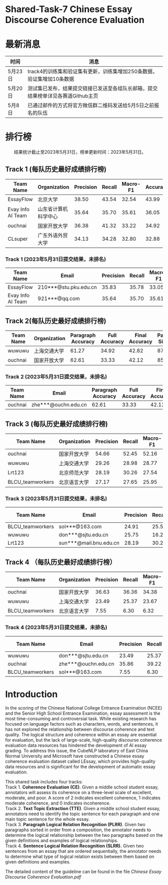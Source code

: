 # Shared-Task-7 Chinese Essay Discourse Coherence Evaluation


# 最新消息

| 时间 | 消息 |
| --- | --- |
| 5月23日 |  track4的训练集和验证集有更新，训练集增加250条数据，验证集增加10条数据|
| 5月20日 |  测试集已发布，结果提交链接已发送至各组队长邮箱，提交结果榜单详见各赛道Github主页|
| 5月8日 | 已通过邮件的方式将官方微信群二维码发送给5月5日之前报名的队伍 |

# 排行榜

&emsp;&emsp;结果统计截止至2023年5月31日，榜单更新时间：2023年5月31日。

## Track 1 (每队历史最好成绩排行榜)

| Team Name | Organization | Precision | Recall | Macro-F1 | Accuracy |
| --- | --- | --- | --- | --- | --- |
| EssayFlow | 北京大学 | 38.50 | 43.54 | 32.54 | 43.99 |
| Evay Info AI Team | 山东省计算机科学中心 | 35.64 | 35.70 | 35.61 | 36.05 |
| ouchnai | 国家开放大学 | 36.38 | 41.32 | 33.22 | 34.92 |
| CLsuper | 广东外语外贸大学 | 34.13 | 34.28 | 32.80 | 32.88 |

### Track 1 (2023年5月31日提交结果，未排名)

| Team Name | Email | Precision | Recall | Macro-F1 | Accuracy |
| --- | --- | --- | --- | --- | --- |
| EssayFlow | 210***@stu.pku.edu.cn | 35.83 | 35.78 | 33.05 | 40.14 |
| Evay Info AI Team | 921***@qq.com | 35.64 | 35.70 | 35.61 | 36.05 |

## Track 2(每队历史最好成绩排行榜)

| Team Name | Organization | Paragraph Accuracy | Full Accuracy | Final Accuracy | Paragraph Similarity | Full Similarity |
| --- | --- | --- | --- | --- | --- | --- |
| wuwuwu | 上海交通大学 | 61.27 | 34.92 | 42.82 | 87.34 | 80.37 |
| ouchnai | 国家开放大学 | 62.61 | 33.33 | 42.12 | 85.20 | 79.16 |



### Track 2 (2023年5月31日提交结果，未排名)

| Team Name | Email | Paragraph Accuracy | Full Accuracy | Final Accuracy | Paragraph Similarity | Full Similarity |
| --- | --- | --- | --- | --- | --- | --- |
| ouchnai | zhe***@ouchn.edu.cn | 62.61 | 33.33 | 42.12 | 85.20 | 79.16 |


## Track 3 (每队历史最好成绩排行榜)

| Team Name | Organization | Precision | Recall | Macro-F1 | Accuracy |
| --- | --- | --- | --- | --- | --- |
| ouchnai | 国家开放大学 | 54.66 | 52.45 | 52.16 | 71.03 |
| wuwuwu | 上海交通大学 | 29.26 | 28.98 | 28.77 | 46.97 |
| Lrt123 | 北京师范大学| 28.19 | 30.26 | 27.54 | 48.81 |
| BLCU_teamworkers | 北京语言大学| 27.17 | 27.65 | 25.95 | 48.73 |


### Track 3 (2023年5月31日提交结果，未排名)

| Team Name | Email | Precision | Recall | Macro-F1 | Accuracy |
| --- | --- | --- | --- | --- | --- |
| BLCU_teamworkers | sol***@163.com| 24.91 | 25.56 | 19.58 | 45.09 |
| wuwuwu | don***@sjtu.edu.cn | 25.75 | 16.25 | 4.88 | 7.53 |
| Lrt123 | sun***@mail.bnu.edu.cn| 28.19 | 30.26 | 27.54 | 48.81 |




## Track 4 （每队历史最好成绩排行榜）

| Team Name | Organization | Precision | Recall | Macro-F1 | Accuracy |
| --- | --- | --- | --- | --- | --- |
| ouchnai | 国家开放大学 | 36.63 | 36.36 | 34.38 | 53.95 |
| wuwuwu | 上海交通大学 | 23.49 | 25.37 | 23.67 | 39.94 |
| BLCU_teamworkers | 北京语言大学| 7.55 | 6.30 | 6.32 | 18.35 |



### Track 4 (2023年5月31日提交结果，未排名)

| Team Name | Email | Precision | Recall | Macro-F1 | Accuracy |
| --- | --- | --- | --- | --- | --- |
| wuwuwu | don***@sjtu.edu.cn | 23.49 | 25.37 | 23.67 | 39.94 |
| ouchnai | zhe***@ouchn.edu.cn | 35.86 | 39.22 | 32.68 | 55.90 |
| BLCU_teamworkers | sol***@163.com| 7.55 | 6.30 | 6.32 | 18.35 |



# Introduction
 
In the scoring of the Chinese National College Entrance Examination (NCEE) and the Senior High School Entrance Examination, essay assessment is the most time-consuming and controversial task. While existing research has focused on language factors such as characters, words, and sentences, it has not explored the relationship between discourse coherence and text quality. The logical structure and coherence within an essay are essential for evaluation, but the lack of large-scale, high-quality discourse coherence evaluation data resources has hindered the development of AI essay grading. To address this issue, the CubeNLP laboratory of East China Normal University and Microsoft have constructed a Chinese essay coherence evaluation dataset called LEssay, which provides high-quality data resources and is significant for the development of automatic essay evaluation.

This shared task includes four tracks:  
Track 1. **Coherence Evaluation (CE)**. Given a middle school student essay, annotators will assess its coherence on a three-level scale of excellent, moderate, and poor. A score of 2 indicates excellent coherence, 1 indicates moderate coherence, and 0 indicates incoherence.  
Track 2. **Text Topic Extraction (TTE)**. Given a middle school student essay, annotators need to identify the topic sentence for each paragraph and one main topic sentence for the whole essay.  
Track 3. **Paragraph Logical Relation Recognition (PLRR)**. Given two paragraphs sorted in order from a composition, the annotator needs to determine the logical relationship between the two paragraphs based on the given definitions and examples of logical relationships.  
Track 4. **Sentence Logical Relation Recognition (SLRR).** Given two sentences from an essay that are ordered sequentially, the annotator needs to determine what type of logical relation exists between them based on given definitions and examples.

The detailed content of the guideline can be found in the file _Chinese Essay Discourse Coherence Evaluation.pdf_

